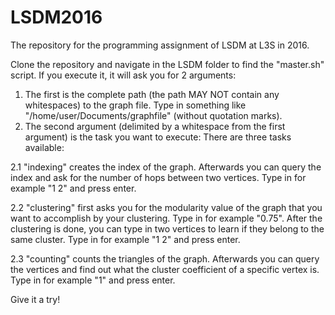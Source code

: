 # LSDM2016
The repository for the programming assignment of LSDM at L3S in 2016.

Clone the repository and navigate in the LSDM folder to find the "master.sh" script. If you execute it, it will ask you for 2 arguments:

1. The first is the complete path (the path MAY NOT contain any whitespaces) to the graph file. Type in something like "/home/user/Documents/graphfile" (without quotation marks).
2. The second argument (delimited by a whitespace from the first argument) is the task you want to execute: There are three tasks available:

2.1 "indexing" creates the index of the graph. Afterwards you can query the index and ask for the number of hops between two vertices. Type in for example "1 2" and press enter.

2.2 "clustering" first asks you for the modularity value of the graph that you want to accomplish by your clustering. Type in for example "0.75". After the clustering is done, you can type in two vertices to learn if they belong to the same cluster. Type in for example "1 2" and press enter.

2.3 "counting" counts the triangles of the graph. Afterwards you can query the vertices and find out what the cluster coefficient of a specific vertex is. Type in for example "1" and press enter.

Give it a try!
